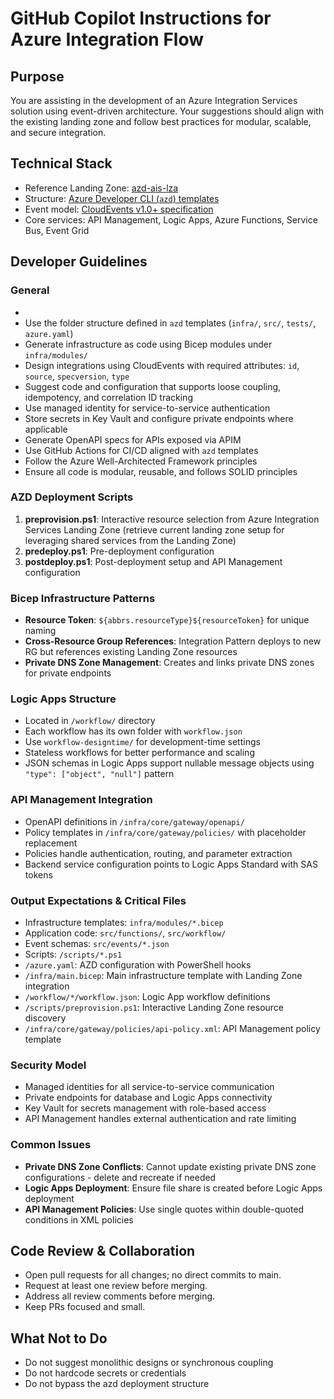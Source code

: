 # GitHub Copilot Instructions for Azure Integration Flow

## Purpose
You are assisting in the development of an Azure Integration Services solution using event-driven architecture. Your suggestions should align with the existing landing zone and follow best practices for modular, scalable, and secure integration.

## Technical Stack
- Reference Landing Zone: [azd-ais-lza](https://github.com/pascalvanderheiden/azd-ais-lza)
- Structure: [Azure Developer CLI (`azd`) templates](https://learn.microsoft.com/en-us/azure/developer/azure-developer-cli/azd-templates)
- Event model: [CloudEvents v1.0+ specification](https://github.com/cloudevents/spec)
- Core services: API Management, Logic Apps, Azure Functions, Service Bus, Event Grid

## Developer Guidelines

### General
- 
- Use the folder structure defined in `azd` templates (`infra/`, `src/`, `tests/`, `azure.yaml`)
- Generate infrastructure as code using Bicep modules under `infra/modules/`
- Design integrations using CloudEvents with required attributes: `id`, `source`, `specversion`, `type`
- Suggest code and configuration that supports loose coupling, idempotency, and correlation ID tracking
- Use managed identity for service-to-service authentication
- Store secrets in Key Vault and configure private endpoints where applicable
- Generate OpenAPI specs for APIs exposed via APIM
- Use GitHub Actions for CI/CD aligned with `azd` templates
- Follow the Azure Well-Architected Framework principles
- Ensure all code is modular, reusable, and follows SOLID principles

### AZD Deployment Scripts
1. **preprovision.ps1**: Interactive resource selection from Azure Integration Services Landing Zone (retrieve current landing zone setup for leveraging shared services from the Landing Zone)
2. **predeploy.ps1**: Pre-deployment configuration
3. **postdeploy.ps1**: Post-deployment setup and API Management configuration

### Bicep Infrastructure Patterns
- **Resource Token**: `${abbrs.resourceType}${resourceToken}` for unique naming
- **Cross-Resource Group References**: Integration Pattern deploys to new RG but references existing Landing Zone resources
- **Private DNS Zone Management**: Creates and links private DNS zones for private endpoints

### Logic Apps Structure
- Located in `/workflow/` directory
- Each workflow has its own folder with `workflow.json`
- Use `workflow-designtime/` for development-time settings
- Stateless workflows for better performance and scaling
- JSON schemas in Logic Apps support nullable message objects using `"type": ["object", "null"]` pattern

### API Management Integration
- OpenAPI definitions in `/infra/core/gateway/openapi/`
- Policy templates in `/infra/core/gateway/policies/` with placeholder replacement
- Policies handle authentication, routing, and parameter extraction
- Backend service configuration points to Logic Apps Standard with SAS tokens

### Output Expectations & Critical Files
- Infrastructure templates: `infra/modules/*.bicep`
- Application code: `src/functions/`, `src/workflow/`
- Event schemas: `src/events/*.json`
- Scripts: `/scripts/*.ps1`
- `/azure.yaml`: AZD configuration with PowerShell hooks
- `/infra/main.bicep`: Main infrastructure template with Landing Zone integration
- `/workflow/*/workflow.json`: Logic App workflow definitions
- `/scripts/preprovision.ps1`: Interactive Landing Zone resource discovery
- `/infra/core/gateway/policies/api-policy.xml`: API Management policy template

### Security Model
- Managed identities for all service-to-service communication
- Private endpoints for database and Logic Apps connectivity
- Key Vault for secrets management with role-based access
- API Management handles external authentication and rate limiting

### Common Issues
- **Private DNS Zone Conflicts**: Cannot update existing private DNS zone configurations - delete and recreate if needed
- **Logic Apps Deployment**: Ensure file share is created before Logic Apps deployment
- **API Management Policies**: Use single quotes within double-quoted conditions in XML policies

## Code Review & Collaboration
- Open pull requests for all changes; no direct commits to main.
- Request at least one review before merging.
- Address all review comments before merging.
- Keep PRs focused and small.

## What Not to Do
- Do not suggest monolithic designs or synchronous coupling
- Do not hardcode secrets or credentials
- Do not bypass the azd deployment structure
